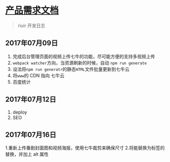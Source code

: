 # [产品需求文档](/)

> riuir 开发日志

## 2017年07月09日

1. 完成后台管理页面的视频上传七牛的功能，尽可能方便的支持多视频上传
2. `webpack watcher`方向，当资源刷新的时候，自动 `npm run generate`
3. 设法将`npm run generatr`的静态`HTML`文件批量更新到七牛云
4. 将`www`的 CDN 指向 七牛云
5. 百度统计

## 2017年07月12日

1. deploy
2. SEO

## 2017年07月16日

1.重新上传番剧封面图和视频海报，使用七牛裁剪来确保尺寸
2.将能替换为<img>标签的替换，并加上 alt 属性